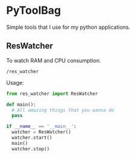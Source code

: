 # PyToolBag

Simple tools that I use for my python applications.



## ResWatcher

To watch RAM and CPU consumption.

```
/res_watcher
```

Usage:

```python
from res_watcher import ResWatcher

def main():
  # All amazing things that you wanna do
  pass

if __name__ == '__main__':
  watcher = ResWatcher()
  watcher.start()
  main()
  watcher.stop()

```
